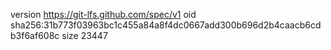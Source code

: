 version https://git-lfs.github.com/spec/v1
oid sha256:31b773f03963bc1c455a84a8f4dc0667add300b696d2b4caacb6cdb3f6af608c
size 23447
